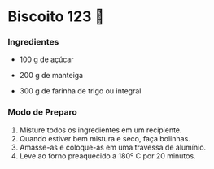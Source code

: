 # Biscoito 123 :cookie:

### Ingredientes

- 100 g de açúcar

- 200 g de manteiga
- 300 g de farinha de trigo ou integral



### Modo de Preparo

1. Misture todos os ingredientes em um recipiente.
2. Quando estiver bem mistura e seco, faça bolinhas.
3. Amasse-as e coloque-as em uma travessa de alumínio.
4. Leve ao forno preaquecido a 180º C por 20 minutos.

